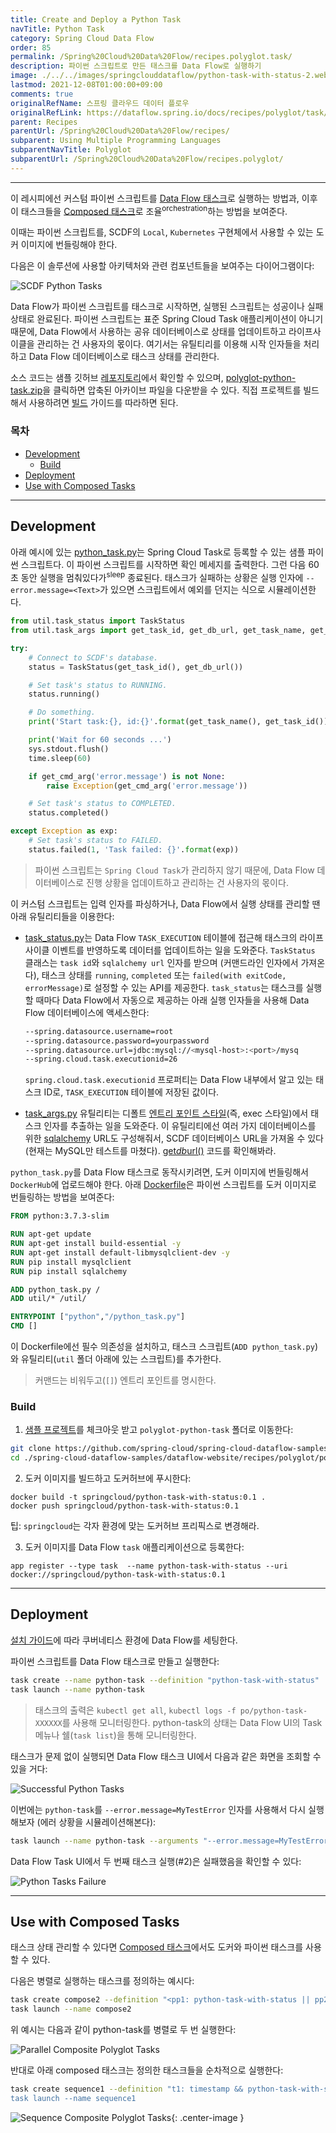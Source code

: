 ```yaml
---
title: Create and Deploy a Python Task
navTitle: Python Task
category: Spring Cloud Data Flow
order: 85
permalink: /Spring%20Cloud%20Data%20Flow/recipes.polyglot.task/
description: 파이썬 스크립트로 만든 태스크를 Data Flow로 실행하기
image: ./../../images/springclouddataflow/python-task-with-status-2.webp
lastmod: 2021-12-08T01:00:00+09:00
comments: true
originalRefName: 스프링 클라우드 데이터 플로우
originalRefLink: https://dataflow.spring.io/docs/recipes/polyglot/task/
parent: Recipes
parentUrl: /Spring%20Cloud%20Data%20Flow/recipes/
subparent: Using Multiple Programming Languages
subparentNavTitle: Polyglot
subparentUrl: /Spring%20Cloud%20Data%20Flow/recipes.polyglot/
---
```


---

이 레시피에선 커스텀 파이썬 스크립트를 [Data Flow  태스크](https://docs.spring.io/spring-cloud-dataflow/docs/2.9.1/reference/htmlsingle/#spring-cloud-dataflow-task)로 실행하는 방법과, 이후 이 태스크들을 [Composed 태스크](https://docs.spring.io/spring-cloud-dataflow/docs/2.9.1/reference/htmlsingle/#spring-cloud-dataflow-composed-tasks)로 조율<sup>orchestration</sup>하는 방법을 보여준다.

이때는 파이썬 스크립트를, SCDF의 `Local`, `Kubernetes` 구현체에서 사용할 수 있는 도커 이미지에 번들링해야 한다.

다음은 이 솔루션에 사용할 아키텍처와 관련 컴포넌트들을 보여주는 다이어그램이다:

![SCDF Python Tasks](./../../images/springclouddataflow/python-task-with-status-2.webp)

Data Flow가 파이썬 스크립트를 태스크로 시작하면, 실행된 스크립트는 성공이나 실패 상태로 완료된다. 파이썬 스크립트는 표준 Spring Cloud Task 애플리케이션이 아니기 때문에, Data Flow에서 사용하는 공유 데이터베이스로 상태를 업데이트하고 라이프사이클을 관리하는 건 사용자의 몫이다. 여기서는 유틸티리를 이용해 시작 인자들을 처리하고 Data Flow 데이터베이스로 태스크 상태를 관리한다.

소스 코드는 샘플 깃허브 [레포지토리](https://github.com/spring-cloud/spring-cloud-dataflow-samples/tree/master/dataflow-website/recipes/polyglot/polyglot-python-task)에서 확인할 수 있으며, [polyglot-python-task.zip](https://github.com/spring-cloud/spring-cloud-dataflow-samples/raw/master/dataflow-website/recipes/polyglot/polyglot-python-task.zip)을 클릭하면 압축된 아카이브 파일을 다운받을 수 있다. 직접 프로젝트를 빌드해서 사용하려면 [빌드](#build) 가이드를 따라하면 된다.

### 목차
- [Development](#development)
  * [Build](#build)
- [Deployment](#deployment)
- [Use with Composed Tasks](#use-with-composed-tasks)

---

## Development

아래 예시에 있는 [python_task.py](https://github.com/spring-cloud/spring-cloud-dataflow-samples/blob/master/dataflow-website/recipes/polyglot/polyglot-python-task/python_task.py)는 Spring Cloud Task로 등록할 수 있는 샘플 파이썬 스크립트다. 이 파이썬 스크립트를 시작하면 확인 메세지를 출력한다. 그런 다음 60초 동안 실행을 멈춰있다가<sup>sleep</sup> 종료된다. 태스크가 실패하는 상황은 실행 인자에 `--error.message=<Text>`가 있으면 스크립트에서 예외를 던지는 식으로 시뮬레이션한다.

```python
from util.task_status import TaskStatus
from util.task_args import get_task_id, get_db_url, get_task_name, get_cmd_arg

try:
    # Connect to SCDF's database.
    status = TaskStatus(get_task_id(), get_db_url())

    # Set task's status to RUNNING.
    status.running()

    # Do something.
    print('Start task:{}, id:{}'.format(get_task_name(), get_task_id()))

    print('Wait for 60 seconds ...')
    sys.stdout.flush()
    time.sleep(60)

    if get_cmd_arg('error.message') is not None:
        raise Exception(get_cmd_arg('error.message'))

    # Set task's status to COMPLETED.
    status.completed()

except Exception as exp:
    # Set task's status to FAILED.
    status.failed(1, 'Task failed: {}'.format(exp))
```

> 파이썬 스크립트는 `Spring Cloud Task`가 관리하지 않기 때문에, Data Flow 데이터베이스로 진행 상황을 업데이트하고 관리하는 건 사용자의 몫이다.

이 커스텀 스크립트는 입력 인자를 파싱하거나, Data Flow에서 실행 상태를 관리할 땐 아래 유틸리티들을 이용한다:

- [task_status.py](https://github.com/spring-cloud/spring-cloud-dataflow-samples/blob/master/dataflow-website/recipes/polyglot/polyglot-python-task/util/task_status.py)는 Data Flow `TASK_EXECUTION` 테이블에 접근해 태스크의 라이프사이클 이벤트를 반영하도록 데이터를 업데이트하는 일을 도와준다. `TaskStatus` 클래스는 `task id`와 `sqlalchemy url` 인자를 받으며 (커맨드라인 인자에서 가져온다), 태스크 상태를 `running`, `completed` 또는 `failed(with exitCode, errorMessage)`로 설정할 수 있는 API를 제공한다. `task_status`는 태스크를 실행할 때마다 Data Flow에서 자동으로 제공하는 아래 실행 인자들을 사용해 Data Flow 데이터베이스에 액세스한다:

  ```bash
  --spring.datasource.username=root
  --spring.datasource.password=yourpassword
  --spring.datasource.url=jdbc:mysql://<mysql-host>:<port>/mysq
  --spring.cloud.task.executionid=26
  ```

  `spring.cloud.task.executionid` 프로퍼티는 Data Flow 내부에서 알고 있는 태스크 ID로, `TASK_EXECUTION` 테이블에 저장된 값이다.

- [task_args.py](https://github.com/spring-cloud/spring-cloud-dataflow-samples/blob/master/dataflow-website/recipes/polyglot/polyglot-python-task/util/task_args.py) 유틸리티는 디폴트 [엔트리 포인트 스타일](../installation.kubernetes.helm/#entry-point-style)(즉, exec 스타일)에서 태스크 인자를 추출하는 일을 도와준다. 이 유틸리티에선 여러 가지 데이터베이스를 위한 [sqlalchemy](https://www.sqlalchemy.org/) URL도 구성해줘서, SCDF 데이터베이스 URL을 가져올 수 있다 (현재는 MySQL만 테스트를 마쳤다). [get*db*url()](https://github.com/spring-cloud/spring-cloud-dataflow-samples/blob/master/dataflow-website/recipes/polyglot/polyglot-python-task/util/task_args.py#L24) 코드를 확인해봐라.

`python_task.py`를 Data Flow 태스크로 동작시키려면, 도커 이미지에 번들링해서 `DockerHub`에 업로드해야 한다. 아래 [Dockerfile](https://github.com/spring-cloud/spring-cloud-dataflow-samples/blob/master/dataflow-website/recipes/polyglot/polyglot-python-task/Dockerfile)은 파이썬 스크립트를 도커 이미지로 번들링하는 방법을 보여준다:

```dockerfile
FROM python:3.7.3-slim

RUN apt-get update
RUN apt-get install build-essential -y
RUN apt-get install default-libmysqlclient-dev -y
RUN pip install mysqlclient
RUN pip install sqlalchemy

ADD python_task.py /
ADD util/* /util/

ENTRYPOINT ["python","/python_task.py"]
CMD []
```

이 Dockerfile에선 필수 의존성을 설치하고, 태스크 스크립트(`ADD python_task.py`)와 유틸리티(`util` 폴더 아래에 있는 스크립트)를 추가한다.

> 커맨드는 비워두고(`[]`) 엔트리 포인트를 명시한다.

### Build

1. [샘플 프로젝트](https://github.com/spring-cloud/spring-cloud-dataflow-samples)를 체크아웃 받고 `polyglot-python-task` 폴더로 이동한다:
  ```sh
git clone https://github.com/spring-cloud/spring-cloud-dataflow-samples
cd ./spring-cloud-dataflow-samples/dataflow-website/recipes/polyglot/polyglot-python-task/
  ```

2. 도커 이미지를 빌드하고 도커허브에 푸시한다:
  ```shell
docker build -t springcloud/python-task-with-status:0.1 .
docker push springcloud/python-task-with-status:0.1
  ```
  팁: `springcloud`는 각자 환경에 맞는 도커허브 프리픽스로 변경해라.

3. 도커 이미지를 Data Flow `task` 애플리케이션으로 등록한다:
  ```shell
app register --type task  --name python-task-with-status --uri docker://springcloud/python-task-with-status:0.1
  ```

---

## Deployment

[설치 가이드](../installation.kubernetes/)에 따라 쿠버네티스 환경에 Data Flow를 세팅한다.

파이썬 스크립트를 Data Flow 태스크로 만들고 실행한다:

```bash
task create --name python-task --definition "python-task-with-status"
task launch --name python-task
```

> 태스크의 출력은 `kubectl get all`, `kubectl logs -f po/python-task-XXXXXX`를 사용해 모니터링한다. python-task의 상태는 Data Flow UI의 Task 메뉴나 쉘(`task list`)을 통해 모니터링한다.

태스크가 문제 없이 실행되면 Data Flow 태스크 UI에서 다음과 같은 화면을 조회할 수 있을 거다:

![Successful Python Tasks](./../../images/springclouddataflow/successful-python-task-execution.webp)

이번에는 `python-task`를 `--error.message=MyTestError` 인자를 사용해서 다시 실행해보자 (에러 상황을 시뮬레이션해본다):

```sh
task launch --name python-task --arguments "--error.message=MyTestError"
```

Data Flow Task UI에서 두 번째 태스크 실행(#2)은 실패했음을 확인할 수 있다:

![Python Tasks Failure](./../../images/springclouddataflow/python-task-failure.webp)

---

## Use with Composed Tasks

태스크 상태 관리할 수 있다면 [Composed 태스크](https://docs.spring.io/spring-cloud-dataflow/docs/2.9.1/reference/htmlsingle/#spring-cloud-dataflow-composed-tasks)에서도 도커와 파이썬 태스크를 사용할 수 있다.

다음은 병렬로 실행하는 태스크를 정의하는 예시다:

```bash
task create compose2 --definition "<pp1: python-task-with-status || pp2: python-task-with-status>"
task launch --name compose2
```

위 예시는 다음과 같이 python-task를 병렬로 두 번 실행한다:

![Parallel Composite Polyglot Tasks](./../../images/springclouddataflow/polyglot-composite-task-parallel.webp)

반대로 아래 composed 태스크는 정의한 태스크들을 순차적으로 실행한다:

```bash
task create sequence1 --definition "t1: timestamp && python-task-with-status && t2: timestamp”
task launch --name sequence1
```

![Sequence Composite Polyglot Tasks](./../../images/springclouddataflow/polyglot-composite-task-sequencial.webp){: .center-image }